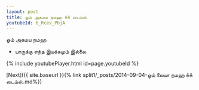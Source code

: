 ```yaml
---
layout: post
title: ஓம் அகமய நமஹ ௧௧ டைம்ஸ்
youtubeId: 6_Rcev_PbjA
---
```

 
 
 ஓம் அகமய நமஹ  
 
 -  யாருக்கு எந்த இயக்கமும் இல்லை 
 
  
 
  
 
 
 
 
 
 


{% include youtubePlayer.html id=page.youtubeId %}
 
[Next]({{ site.baseurl }}{% link  split1/_posts/2014-09-04-ஓம் லையா நமஹ ௧௧ டைம்ஸ்.md%})
 
